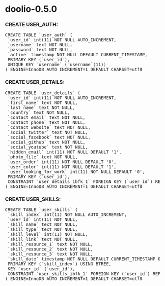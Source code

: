 # doolio-0.5.0

### CREATE USER_AUTH:
<pre>
CREATE TABLE `user_auth` (
 `user_id` int(11) NOT NULL AUTO_INCREMENT,
 `username` text NOT NULL,
 `password` text NOT NULL,
 `active` timestamp NOT NULL DEFAULT CURRENT_TIMESTAMP,
 PRIMARY KEY (`user_id`),
 UNIQUE KEY `username` (`username`(11))
) ENGINE=InnoDB AUTO_INCREMENT=1 DEFAULT CHARSET=utf8
</pre>

### CREATE USER_DETAILS:

<pre>
CREATE TABLE `user_details` (
 `user_id` int(11) NOT NULL AUTO_INCREMENT,
 `first_name` text NOT NULL,
 `last_name` text NOT NULL,
 `country` text NOT NULL,
 `contact_email` text NOT NULL,
 `contact_phone` text NOT NULL,
 `contact_website` text NOT NULL,
 `social_twitter` text NOT NULL,
 `social_facebook` text NOT NULL,
 `social_github` text NOT NULL,
 `social_youtube` text NOT NULL,
 `hidden_email` int(11) NOT NULL DEFAULT '1',
 `photo_file` text NOT NULL,
 `user_order` int(11) NOT NULL DEFAULT '0',
 `user_color` int(11) NOT NULL DEFAULT '1',
 `user_looking_for_work` int(11) NOT NULL DEFAULT '0',
 PRIMARY KEY (`user_id`),
 CONSTRAINT `user_details_ibfk_1` FOREIGN KEY (`user_id`) REFERENCES `user_auth` (`user_id`)
) ENGINE=InnoDB AUTO_INCREMENT=1 DEFAULT CHARSET=utf8
</pre>

### CREATE USER_SKILLS:

<pre>
CREATE TABLE `user_skills` (
 `skill_index` int(11) NOT NULL AUTO_INCREMENT,
 `user_id` int(11) NOT NULL,
 `skill_name` text NOT NULL,
 `skill_type` text NOT NULL,
 `skill_level` int(11) NOT NULL,
 `skill_link` text NOT NULL,
 `skill_resource_1` text NOT NULL,
 `skill_resource_2` text NOT NULL,
 `skill_resource_3` text NOT NULL,
 `skill_date` timestamp NOT NULL DEFAULT CURRENT_TIMESTAMP ON UPDATE CURRENT_TIMESTAMP,
 PRIMARY KEY (`skill_index`) USING BTREE,
 KEY `user_id` (`user_id`),
 CONSTRAINT `user_skills_ibfk_1` FOREIGN KEY (`user_id`) REFERENCES `user_details` (`user_id`)
) ENGINE=InnoDB AUTO_INCREMENT=1 DEFAULT CHARSET=utf8
</pre>
